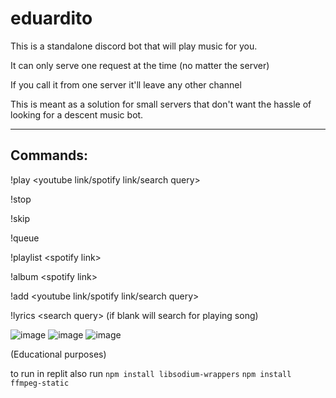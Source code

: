# eduardito

This is a standalone discord bot that will play music for you. 

It can only serve one request at the time (no matter the server)

If you call it from one server it'll leave any other channel

This is meant as a solution for small servers that don't want the hassle of looking for a descent music bot.

-------------------
Commands:
-------------------

!play <youtube link/spotify link/search query>

!stop

!skip

!queue 

!playlist <spotify link\>

!album <spotify link\>

!add <youtube link/spotify link/search query>

!lyrics <search query\> (if blank will search for playing song)

![image](https://github.com/Gabocota/eduardito/assets/88735758/1b55c3f6-75bb-42aa-bb4b-9bb849120402)
![image](https://github.com/Gabocota/eduardito/assets/88735758/b32c9655-06b1-4fb6-81d1-4690edf49ea4)
![image](https://github.com/Gabocota/eduardito/assets/88735758/30305ee9-4ace-46f2-b112-ad7bbf9d3748)

(Educational purposes)

to run in replit also run 
`npm install libsodium-wrappers`
`npm install ffmpeg-static`
